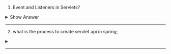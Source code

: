 1. Event and Listeners in Servlets?

<details> <summary>Show Answer</summary>
 
<blockquote>

Event and Listeners in Servlets?

In Java Servlets, an event is an action that occurs in a web application, such as a user submitting a form or clicking on a link. An event listener is an object that is notified when the event occurs. In other words, an event listener "listens" for events and performs some action in response to the event.

Servlets support the concept of events and listeners through the use of interfaces provided by the Servlet API. There are two main interfaces involved in handling events in Servlets:

**1. ServletContextListener:** This interface is used to receive notifications when the Servlet context is initialized or destroyed. A Servlet context is an object that represents a web application and is used to share information between Servlets.

**2. ServletRequestListener:** This interface is used to receive notifications when a Servlet request is created or destroyed. A Servlet request is an object that represents an HTTP request made to a web application.

- To use these interfaces, you need to implement them in your Servlet code and register the listeners with the Servlet container using either the web.xml file or annotations.
- Once the listeners are registered, they will receive notifications when the corresponding events occur, and can perform whatever actions are necessary in response. For example, a ServletContextListener could be used to initialize a database connection pool when the web application starts up, while a ServletRequestListener could be used to log information about each request made to the application.
  
</blockquote>

</details>

 ---
 

2. what is the process to create servlet api in spring; 

<details><summary></summary>

<blockquote>


</blockquote>

</details>

---